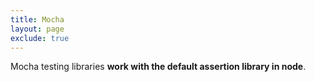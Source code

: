 ```yaml
---
title: Mocha
layout: page
exclude: true
---
```


Mocha testing libraries **work with the default assertion library in node**.
<!--stackedit_data:
eyJoaXN0b3J5IjpbLTExNTI1NzIzMDVdfQ==
-->